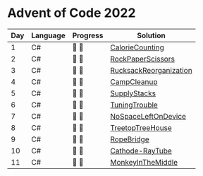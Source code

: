 # Advent of Code 2022

| Day | Language | Progress        | Solution                                                                                                         |
|-----|----------|-----------------|------------------------------------------------------------------------------------------------------------------|
| 1   | C#       | :star2: :star2: | [CalorieCounting](https://google.com/404)               |
| 2   | C#       | :star2: :star2: | [RockPaperScissors](https://github.com/mamjow/adventofcode2022/blob/master/Days/DayTwo.cs)           |
| 3   | C#       | :star2: :star2: | [RucksackReorganization](https://github.com/mamjow/adventofcode2022/blob/master/Days/DayThree.cs) |
| 4   | C#       | :star2: :star2: | [CampCleanup](https://github.com/mamjow/adventofcode2022/blob/master/Days/DayFour.cs) |
| 5   | C#       | :star2: :star2: | [SupplyStacks](https://github.com/mamjow/adventofcode2022/blob/master/Days/DayFive.cs) |
| 6   | C#       | :star2: :star2: | [TuningTrouble](https://github.com/mamjow/adventofcode2022/blob/master/Days/Day6.cs) |
| 7   | C#       | :star2: :star2: | [NoSpaceLeftOnDevice](https://github.com/mamjow/adventofcode2022/blob/master/Days/Day7.cs) |
| 8   | C#       | :star2: :star2: | [TreetopTreeHouse](https://github.com/mamjow/adventofcode2022/blob/master/Days/Day8.cs) |
| 9   | C#       | :star2: :star2: | [RopeBridge](https://github.com/mamjow/adventofcode2022/blob/master/Days/Day9.cs) |
| 10   | C#       | :star2: :star2: | [Cathode-RayTube](https://github.com/mamjow/adventofcode2022/blob/master/Days/Day10.cs) |
| 11   | C#       | :star2: :star2: | [MonkeyInTheMiddle](https://github.com/mamjow/adventofcode2022/blob/master/Days/Day11.cs) |